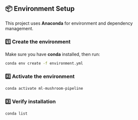 
## 📦 Environment Setup

This project uses **Anaconda** for environment and dependency management.

### 1️⃣ Create the environment

Make sure you have **conda** installed, then run:
```bash
conda env create -f environment.yml
```

### 2️⃣ Activate the environment

```bash
conda activate ml-mushroom-pipeline
```

### 3️⃣ Verify installation

```bash
conda list
```